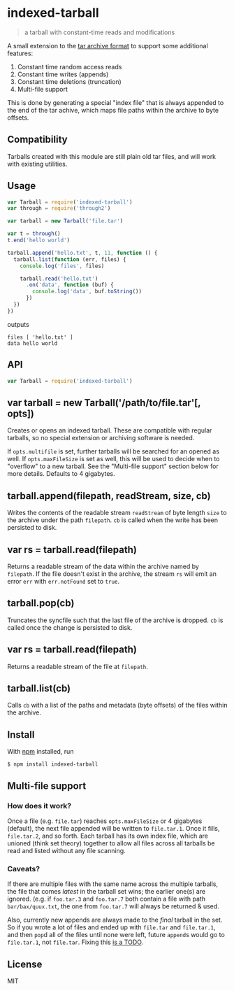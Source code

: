 # indexed-tarball

> a tarball with constant-time reads and modifications

A small extension to the [tar archive format](https://en.wikipedia.org/wiki/Tar_%28computing%29) to support some additional features:

1. Constant time random access reads
2. Constant time writes (appends)
3. Constant time deletions (truncation)
4. Multi-file support

This is done by generating a special "index file" that is always appended to the end of the tar achive, which maps file paths within the archive to byte offsets.

## Compatibility

Tarballs created with this module are still plain old tar files, and will work with existing utilities.

## Usage

```js
var Tarball = require('indexed-tarball')
var through = require('through2')

var tarball = new Tarball('file.tar')

var t = through()
t.end('hello world')

tarball.append('hello.txt', t, 11, function () {
  tarball.list(function (err, files) {
    console.log('files', files)

    tarball.read('hello.txt')
      .on('data', function (buf) {
        console.log('data', buf.toString())
      })
  })
})
```

outputs

```
files [ 'hello.txt' ]
data hello world
```

## API

```js
var Tarball = require('indexed-tarball')
```

## var tarball = new Tarball('/path/to/file.tar'[, opts])

Creates or opens an indexed tarball. These are compatible with regular tarballs, so no special extension or archiving software is needed.

If `opts.multifile` is set, further tarballs will be searched for an opened as well. If `opts.maxFileSize` is set as well, this will be used to decide when to "overflow" to a new tarball. See the "Multi-file support" section below for more details. Defaults to 4 gigabytes.

## tarball.append(filepath, readStream, size, cb)

Writes the contents of the readable stream `readStream` of byte length `size` to the archive under the path `filepath`. `cb` is called when the write has been persisted to disk.

## var rs = tarball.read(filepath)

Returns a readable stream of the data within the archive named by `filepath`. If
the file doesn't exist in the archive, the stream `rs` will emit an error `err`
with `err.notFound` set to `true`.

## tarball.pop(cb)

Truncates the syncfile such that the last file of the archive is dropped. `cb` is called once the change is persisted to disk.

## var rs = tarball.read(filepath)

Returns a readable stream of the file at `filepath`.

## tarball.list(cb)

Calls `cb` with a list of the paths and metadata (byte offsets) of the files within the archive.

## Install

With [npm](https://npmjs.org/) installed, run

```
$ npm install indexed-tarball
```

## Multi-file support

### How does it work?

Once a file (e.g. `file.tar`) reaches `opts.maxFileSize` or 4 gigabytes (default), the next file appended will be written to `file.tar.1`. Once it fills, `file.tar.2`, and so forth. Each tarball has its own index file, which are unioned (think set theory) together to allow all files across all tarballs be read and listed without any file scanning.

### Caveats?

If there are multiple files with the same name across the multiple tarballs, the file that comes *latest* in the tarball set wins; the earlier one(s) are ignored. (e.g. if `foo.tar.3` and `foo.tar.7` both contain a file with path `bar/bax/quux.txt`, the one from `foo.tar.7` will always be returned & used.

Also, currently new appends are always made to the *final* tarball in the set. So if you wrote a lot of files and ended up with `file.tar` and `file.tar.1`, and then `pop`d all of the files until none were left, future `append`s would go to `file.tar.1`, not `file.tar`. Fixing this [is a TODO](https://github.com/noffle/indexed-tarball/issues/1).

## License

MIT

